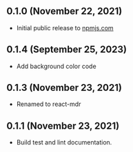 ## 0.1.0 (November 22, 2021)

-   Initial public release to [npmjs.com](https://www.npmjs.com/package/react-mdr)

## 0.1.4 (September 25, 2023)

- Add background color code

## 0.1.3 (November 23, 2021)

- Renamed to react-mdr

## 0.1.1 (November 23, 2021)

- Build test and lint documentation.

